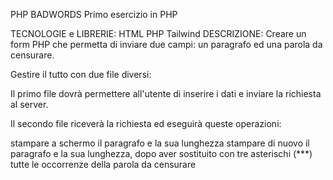 PHP BADWORDS
Primo esercizio in PHP

TECNOLOGIE e LIBRERIE:
HTML
PHP
Tailwind
DESCRIZIONE:
Creare un form PHP che permetta di inviare due campi: un paragrafo ed una parola da censurare.

Gestire il tutto con due file diversi:

Il primo file dovrà permettere all'utente di inserire i dati e inviare la richiesta al server.

Il secondo file riceverà la richiesta ed eseguirà queste operazioni:

stampare a schermo il paragrafo e la sua lunghezza
stampare di nuovo il paragrafo e la sua lunghezza, dopo aver sostituito con tre asterischi (***) tutte le occorrenze della parola da censurare